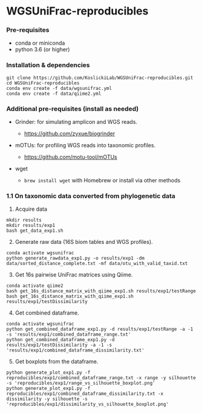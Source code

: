 # WGSUniFrac-reproducibles
### Pre-requisites

* conda or miniconda
* python 3.6 (or higher)

### Installation & dependencies

```
git clone https://github.com/KoslickiLab/WGSUniFrac-reproducibles.git
cd WGSUniFrac-reproducibles
conda env create -f data/wgsunifrac.yml
conda env create -f data/qiime2.yml
```
### Additional pre-requisites (install as needed)

* Grinder: for simulating amplicon and WGS reads. 
  * https://github.com/zyxue/biogrinder
* mOTUs: for profiling WGS reads into taxonomic profiles.
  * https://github.com/motu-tool/mOTUs

* wget
  * `brew install wget` with Homebrew or install via other methods

### 1.1 On taxonomic data converted from phylogenetic data

1. Acquire data 

```
mkdir results
mkdir results/exp1
bash get_data_exp1.sh
```

2. Generate raw data (16S biom tables and WGS profiles).

```
conda activate wgsunifrac
python generate_rawdata_exp1.py -o results/exp1 -dm data/sorted_distance_complete.txt -mf data/otu_with_valid_taxid.txt
```

3. Get 16s pairwise UniFrac matrices using Qiime.

```
conda activate qiime2
bash get_16s_distance_matrix_with_qiime_exp1.sh results/exp1/testRange
bash get_16s_distance_matrix_with_qiime_exp1.sh results/exp1/testDissimilarity
```

4. Get combined dataframe.

```
conda activate wgsunifrac
python get_combined_dataframe_exp1.py -d results/exp1/testRange -a -1 -s 'results/exp1/combined_dataframe_range.txt'
python get_combined_dataframe_exp1.py -d results/exp1/testDissimilarity -a -1 -s 'results/exp1/combined_dataframe_dissimilarity.txt'
```

5. Get boxplots from the dataframe.

```
python generate_plot_exp1.py -f reproducibles/exp1/combined_dataframe_range.txt -x range -y silhouette -s 'reproducibles/exp1/range_vs_silhouette_boxplot.png' 
python generate_plot_exp1.py -f reproducibles/exp1/combined_dataframe_dissimilarity.txt -x dissimilarity -y silhouette -s 'reproducibles/exp1/dissimilarity_vs_silhouette_boxplot.png'
```



